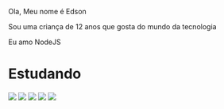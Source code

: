 
<div>
<p>Ola, Meu nome é Edson</p>
<p>Sou uma criança de 12 anos que gosta do mundo da tecnologia</p>
<p>Eu amo NodeJS</p>
</div>

<div>
  <h1>Estudando</h1>
  <img align="center" src="https://img.shields.io/badge/-JavaScript-333333?style=flat&logo=javascript"/>
  <img align="center" src="https://img.shields.io/badge/-Node.js-333333?style=flat&logo=node.js"/>
  <img align="center" src="https://img.shields.io/badge/Node.js-43853D?style=for-the-badge&logo=node.js&logoColor=white"/>
  <img align="center" src="https://img.shields.io/badge/-TypeScript-333333?style=flat&logo=typescript&logoColor=2D79C7"/>
  <img align="center" src="https://img.shields.io/badge/-NestJS-333333?style=flat&logo=nestjs&logoColor=E535AB"/>
</div>
